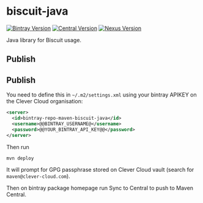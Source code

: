 # biscuit-java

[![Bintray Version](https://img.shields.io/bintray/v/clevercloud/maven/biscuit-java.svg)](https://bintray.com/clevercloud/maven/biscuit-java#)
[![Central Version](https://img.shields.io/maven-central/v/com.clever-cloud/biscuit-java)](https://mvnrepository.com/artifact/com.clever-cloud/biscuit-java)
[![Nexus Version](https://img.shields.io/nexus/r/com.clever-cloud/biscuit-java?server=https%3A%2F%2Foss.sonatype.org)](https://search.maven.org/artifact/com.clever-cloud/biscuit-java)

Java library for Biscuit usage.

## Publish

## Publish

You need to define this in `~/.m2/settings.xml` using your bintray APIKEY on the Clever Cloud organisation:

```xml
<server>
  <id>bintray-repo-maven-biscuit-java</id>
  <username>@@BINTRAY_USERNAME@</username>
  <password>@@YOUR_BINTRAY_API_KEY@@</password>
</server>
```

Then run

```bash
mvn deploy
```

It will prompt for GPG passphrase stored on Clever Cloud vault (search for `maven@clever-cloud.com`).

Then on bintray package homepage run Sync to Central to push to Maven Central.
